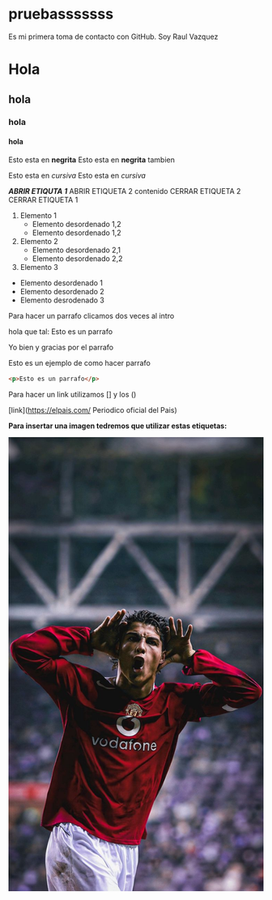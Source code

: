 # pruebasssssss
Es mi primera toma de contacto con GitHub.
Soy Raul Vazquez
# Hola
## hola
### hola
#### hola

Esto esta en __negrita__ 
Esto esta en **negrita** tambien

Esto esta en _cursiva_
Esto esta en *cursiva*

__*ABRIR ETIQUTA 1*__
    ABRIR ETIQUETA 2 
        contenido
    CERRAR ETIQUETA 2
CERRAR ETIQUETA 1

1. Elemento 1
    * Elemento desordenado 1,2
    * Elemento desordenado 1,2
2. Elemento 2
    * Elemento desordenado 2,1
    * Elemento desordenado 2,2
3. Elemento 3

* Elemento desordenado 1
* Elemento desordenado 2
* Elemento desrodenado 3

Para hacer un parrafo clicamos dos veces al intro 

hola que tal: Esto es un parrafo 


Yo bien y gracias por el parrafo

Esto es un ejemplo de como hacer parrafo 

```html
<p>Esto es un parrafo</p>
```

Para hacer un link utilizamos [] y los ()

[link](https://elpais.com/ Periodico oficial del Pais)

**Para insertar una imagen tedremos que utilizar estas etiquetas: ![]()**

![alt tex](./Imagen1.jpg "Imagen Cristiano Ronaldo")

